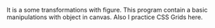 It is a some transformations with figure. This program contain a basic manipulations with object in canvas. Also I practice CSS Grids here. 
